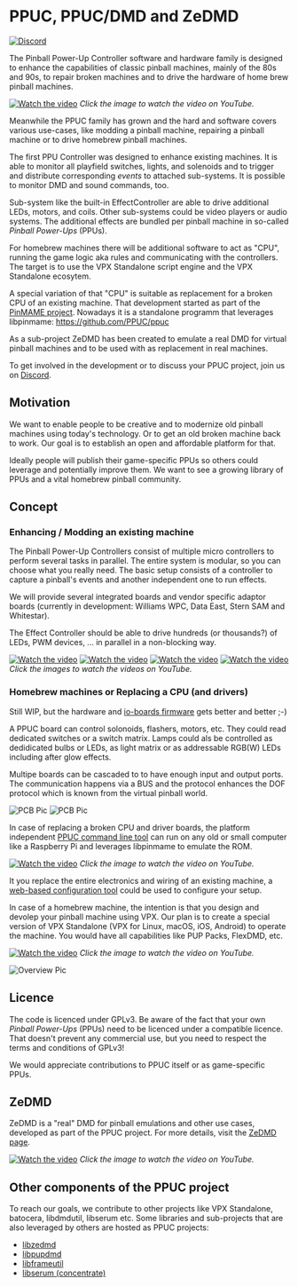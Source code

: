 # PPUC, PPUC/DMD and ZeDMD
[![Discord](https://img.shields.io/discord/759478464733642814.svg?logo=discord&logoColor=white&color=5865F2&label=Discord)](https://discord.gg/fkkk4MbBn5)

The Pinball Power-Up Controller software and hardware family is designed to enhance the capabilities of classic pinball
machines, mainly of the 80s and 90s, to repair broken machines and to drive the hardware of home brew pinball machines.

[![Watch the video](https://img.youtube.com/vi/-LGO8dxLg2c/hqdefault.jpg)](https://youtu.be/-LGO8dxLg2c)
*Click the image to watch the video on YouTube.*

Meanwhile the PPUC family has grown and the hard and software covers various use-cases, like modding a pinball machine,
repairing a pinball machine or to drive homebrew pinball machines.

The first PPU Controller was designed to enhance existing machines. It is able to monitor all playfield switches, lights,
and solenoids and to trigger and distribute corresponding *events* to attached sub-systems.
It is possible to monitor DMD and sound commands, too.

Sub-system like the built-in EffectController are able to drive additional LEDs, motors, and coils.
Other sub-systems could be video players or audio systems. The additional effects are bundled per pinball machine in
so-called *Pinball Power-Ups* (PPUs).

For homebrew machines there will be additional software to act as "CPU", running the game logic aka rules and
communicating with the controllers. The target is to use the VPX Standalone script engine and the VPX Standalone ecosytem.

A special variation of that "CPU" is suitable as replacement for a broken CPU of an existing machine.
That development started as part of the [PinMAME project](https://github.com/vpinball/pinmame/tree/master/src/ppuc).
Nowadays it is a standalone programm that leverages libpinmame: https://github.com/PPUC/ppuc

As a sub-project ZeDMD has been created to emulate a real DMD for virtual pinball machines and to be used with as
replacement in real machines.

To get involved in the development or to discuss your PPUC project, join us on [Discord](https://discord.gg/fkkk4MbBn5).

## Motivation

We want to enable people to be creative and to modernize old pinball machines using today's technology.
Or to get an old broken machine back to work.
Our goal is to establish an open and affordable platform for that.

Ideally people will publish their game-specific PPUs so others could
leverage and potentially improve them. We want to see a growing library of PPUs and a vital homebrew pinball community.

## Concept

### Enhancing / Modding an existing machine

The Pinball Power-Up Controllers consist of multiple micro controllers to perform several tasks in parallel. The entire
system is modular, so you can choose what you really need. The basic setup consists of a controller to capture a
pinball's events and another independent one to run effects.

We will provide several integrated boards and vendor specific adaptor boards (currently in development: Williams WPC,
Data East, Stern SAM and Whitestar).

The Effect Controller should be able to drive hundreds (or thousands?) of LEDs, PWM devices, ... in parallel in a
non-blocking way.

[![Watch the video](https://img.youtube.com/vi/LCGjzt88AMo/default.jpg)](https://youtu.be/LCGjzt88AMo)
[![Watch the video](https://img.youtube.com/vi/L5reBPVoL4c/default.jpg)](https://youtu.be/L5reBPVoL4c)
[![Watch the video](https://img.youtube.com/vi/4dq9ez786GY/default.jpg)](https://youtu.be/4dq9ez786GY)
[![Watch the video](https://img.youtube.com/vi/aY2foJ0kw9o/default.jpg)](https://youtu.be/aY2foJ0kw9o)
*Click the images to watch the videos on YouTube.*

### Homebrew machines or Replacing a CPU (and drivers)

Still WIP, but the hardware and [io-boards firmware](https://github.com/PPUC/io-boards) gets better and better ;-)

A PPUC board can control solonoids, flashers, motors, etc. They could read dedicated switches or a
switch matrix.
Lamps could als be controlled as dedidicated bulbs or LEDs, as light matrix or as addressable RGB(W) LEDs including
after glow effects.

Multipe boards can be cascaded to to have enough input and output ports. The communication happens via a BUS and the
protocol enhances the DOF protocol which is known from the virtual pinball world.

![PCB Pic](https://github.com/PPUC/Hardware_IO_16_8_1/raw/main/IO_16_8_1/PCB_V010_TH.jpg)
![PCB Pic](https://github.com/PPUC/Hardware_Out_8x10/raw/master/Out_8x10/PCB_Out_8x10.jpg)

In case of replacing a broken CPU and driver boards, the platform independent
[PPUC command line tool](https://github.com/PPUC/ppuc) can run on any old or small computer like a Raspberry Pi
and leverages libpinmame to emulate the ROM.

[![Watch the video](https://img.youtube.com/vi/BKefBGnp9Js/hqdefault.jpg)](https://youtu.be/BKefBGnp9Js)
*Click the image to watch the video on YouTube.*

It you replace the entire electronics and wiring of an existing machine, a
[web-based configuration tool](https://github.com/PPUC/config-tool) could be used to configure your setup.

In case of a homebrew machine, the intention is that you design and devolep your pinball machine using VPX.
Our plan is to create a special version of VPX Standalone (VPX for Linux, macOS, iOS, Android) to operate the machine.
You would have all capabilities like PUP Packs, FlexDMD, etc.

[![Watch the video](https://img.youtube.com/vi/MTMMOd1anZY/hqdefault.jpg)](https://youtu.be/MTMMOd1anZY)
*Click the image to watch the video on YouTube.*

![Overview Pic](https://github.com/PPUC/.github/raw/main/profile/images/overview.png)

## Licence

The code is licenced under GPLv3. Be aware of the fact that your own *Pinball Power-Ups* (PPUs) need to be licenced
under a compatible licence.
That doesn't prevent any commercial use, but you need to respect the terms and conditions of GPLv3!

We would appreciate contributions to PPUC itself or as game-specific PPUs.

## ZeDMD

ZeDMD is a "real" DMD for pinball emulations and other use cases, developed as part of the PPUC project.
For more details, visit the [ZeDMD page](https://github.com/PPUC/ZeDMD).

[![Watch the video](https://img.youtube.com/vi/B6D00oB4Co8/hqdefault.jpg)](https://youtu.be/B6D00oB4Co8)
*Click the image to watch the video on YouTube.*

## Other components of the PPUC project

To reach our goals, we contribute to other projects like VPX Standalone, batocera, libdmdutil, libserum etc.
Some libraries and sub-projects that are also leveraged by others are hosted as PPUC projects:

- [libzedmd](https://github.com/PPUC/libzedmd)
- [libpupdmd](https://github.com/PPUC/libpupdmd)
- [libframeutil](https://github.com/PPUC/libframeutil)
- [libserum (concentrate)](https://github.com/PPUC/libserum_concentrate)

